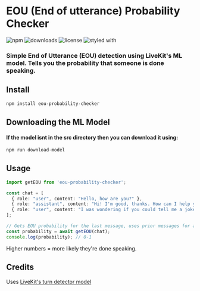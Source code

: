 # EOU (End of utterance) Probability Checker
![npm](https://img.shields.io/npm/v/eou-probability-checker)
![downloads](https://img.shields.io/npm/dm/eou-probability-checker)
![license](https://img.shields.io/npm/l/eou-probability-checker)
![styled with](https://img.shields.io/badge/styled_with-prettier-ff69b4.svg)
### Simple End of Utterance (EOU) detection using LiveKit's ML model. Tells you the probability that someone is done speaking.
## Install

```bash
npm install eou-probability-checker
```

## Downloading the ML Model
#### If the model isnt in the src directory then you can download it using:
```bash
npm run download-model
```
## Usage
```typescript
import getEOU from 'eou-probability-checker';

const chat = [
  { role: "user", content: "Hello, how are you?" },
  { role: "assistant", content: "Hi! I'm good, thanks. How can I help you today?" },
  { role: "user", content: "I was wondering if you could tell me a joke" },
];

// Gets EOU probability for the last message, uses prior messages for accurate results.
const probability = await getEOU(chat);
console.log(probability); // 0-1
```

Higher numbers = more likely they're done speaking.

## Credits

Uses [LiveKit's turn detector model](https://huggingface.co/livekit/turn-detector)